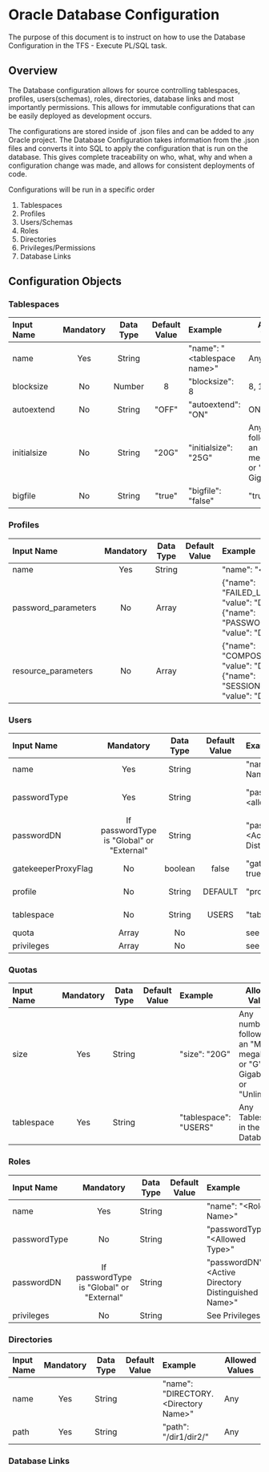 # Oracle Database Configuration

The purpose of this document is to instruct on how to use the Database Configuration in the TFS - Execute PL/SQL task.

## Overview

The Database configuration allows for source controlling tablespaces, profiles, users(schemas), roles, directories, database links and most importantly permissions.  This allows for immutable configurations that can be easily deployed as development occurs.  

The configurations are stored inside of .json files and can be added to any Oracle project.  The Database Configuration takes information from the .json files and converts it into SQL to apply the configuration that is run on the database.  This gives complete traceability on who, what, why and when a configuration change was made, and allows for consistent deployments of code.

Configurations will be run in a specific order
1. Tablespaces
1. Profiles
1. Users/Schemas
1. Roles
1. Directories
1. Privileges/Permissions
1. Database Links

## Configuration Objects
### Tablespaces

| Input Name | Mandatory | Data Type | Default Value | Example | Allowed Values |
| :--- | :---: | :---: | :---: | :--- | --- |
| name | Yes | String | | "name": "\<tablespace name\>" | Any |
| blocksize | No | Number | 8 | "blocksize": 8 | 8, 16, 32 |
| autoextend | No | String | "OFF" | "autoextend": "ON" | ON, OFF |
| initialsize | No | String | "20G" | "initialsize": "25G" | Any number followed by an "M" (for megabytes) or "G" (for Gigabytes) | 
| bigfile | No | String | "true" | "bigfile": "false" | "true","false"|

### Profiles
| Input Name | Mandatory | Data Type | Default Value | Example | Allowed Values |
| :--- | :---: | :---: | :---: | :--- | --- |
| name | Yes | String | | "name": "\<profile name>" | Any
| password_parameters | No | Array | | {"name": "FAILED_LOGIN_ATTEMPTS", "value": "DEFAULT"}, {"name": "PASSWORD_LIFE_TIME", "value": "DEFAULT"} | Those allowed for Profile Configuration | 
| resource_parameters | No | Array | | {"name": "COMPOSITE_LIMIT", "value": "DEFAULT"},{"name": "SESSIONS_PER_USER", "value": "DEFAULT"} | Those allowed for Profile Configuration |

### Users
| Input Name | Mandatory | Data Type | Default Value | Example | Allowed Values |
| :--- | :---: | :---: | :---: | :--- | --- |
| name | Yes | String | | "name": "\<User Name>" | Any |
| passwordType | Yes | String | | "passwordType": "\<allowed value>" | "PipelineVariable", "Global", "External" |
| passwordDN | If passwordType is "Global" or "External" | String | | "passwordDN": "\<Active Directory Distinguished Name>" | Any |
| gatekeeperProxyFlag | No | boolean | false | "gatekeeperProxyFlag": true | true, false |
| profile | No | String | DEFAULT | "profile": "INL_LUA" | Any profile in the database |
| tablespace | No | String | USERS | "tablespace": "USERS" | Any tablespace in the database |
| quota | Array | No | | see Quotas | |
| privileges | Array | No | | see Privileges | |

### Quotas
| Input Name | Mandatory | Data Type | Default Value | Example | Allowed Values |
| :--- | :---: | :---: | :---: | :--- | --- |
| size | Yes | String | | "size": "20G" | Any number followed by an "M" (for megabytes) or "G" (for Gigabytes) or "Unlimited" |
|  tablespace | Yes | String | | "tablespace": "USERS" | Any Tablespace in the Database |

### Roles
| Input Name | Mandatory | Data Type | Default Value | Example | Allowed Values |
| :--- | :---: | :---: | :---: | :--- | --- |
| name | Yes | String | | "name": "\<Role Name>" | Any |
| passwordType | No | String | | "passwordType": "\<Allowed Type>" | "PipelineVariable", "Global", "External" |
| passwordDN | If passwordType is "Global" or "External" | String | | "passwordDN": "\<Active Directory Distinguished Name>" | |
| privileges | No | String | | See Privileges | | |

### Directories
| Input Name | Mandatory | Data Type | Default Value | Example | Allowed Values |
| :--- | :---: | :---: | :---: | :--- | --- |
| name | Yes | String | | "name": "DIRECTORY.\<Directory Name>" | Any |
| path | Yes | String | | "path": "/dir1/dir2/" | Any | 

### Database Links